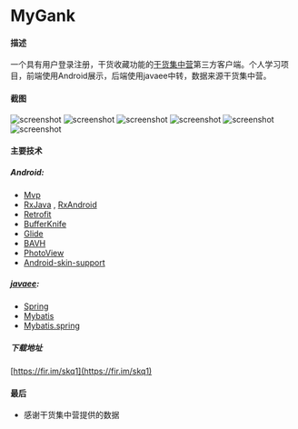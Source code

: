 ﻿# MyGank
#### 描述

一个具有用户登录注册，干货收藏功能的[干货集中营](http://www.gank.io)第三方客户端。个人学习项目，前端使用Android展示，后端使用javaee中转，数据来源干货集中营。

#### 截图
![screenshot](/screenshot/screenshot1.png)
![screenshot](/screenshot/screenshot2.png)
![screenshot](/screenshot/screenshot3.png)
![screenshot](/screenshot/screenshot4.png)
![screenshot](/screenshot/screenshot5.png)
![screenshot](/screenshot/screenshot6.png)

#### 主要技术

##### Android:
- [Mvp]()
- [RxJava](https://github.com/ReactiveX/RxJava)   ,  [RxAndroid](https://github.com/ReactiveX/RxAndroid)
- [Retrofit](https://github.com/square/retrofit)
- [BufferKnife](http://jakewharton.github.io/butterknife/)
- [Glide](https://github.com/bumptech/glide)
- [BAVH](https://github.com/CymChad/BaseRecyclerViewAdapterHelper)
- [PhotoView](https://github.com/chrisbanes/PhotoView)
- [Android-skin-support](https://github.com/ximsfei/Android-skin-support)

##### [javaee](https://github.com/mask-hao/GankWeb):
- [Spring](https://spring.io/)
- [Mybatis](http://www.mybatis.org/mybatis-3/)
- [Mybatis.spring](http://www.mybatis.org/mybatis-3/)


##### 下载地址
[https://fir.im/skq1](https://fir.im/skq1)


#### 最后
- 感谢干货集中营提供的数据